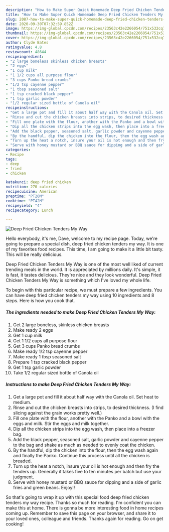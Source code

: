 ```yaml
---
description: "How to Make Super Quick Homemade Deep Fried Chicken Tenders My Way"
title: "How to Make Super Quick Homemade Deep Fried Chicken Tenders My Way"
slug: 2087-how-to-make-super-quick-homemade-deep-fried-chicken-tenders-my-way
date: 2020-09-30T07:32:59.852Z
image: https://img-global.cpcdn.com/recipes/23563c42e2266054/751x532cq70/deep-fried-chicken-tenders-my-way-recipe-main-photo.jpg
thumbnail: https://img-global.cpcdn.com/recipes/23563c42e2266054/751x532cq70/deep-fried-chicken-tenders-my-way-recipe-main-photo.jpg
cover: https://img-global.cpcdn.com/recipes/23563c42e2266054/751x532cq70/deep-fried-chicken-tenders-my-way-recipe-main-photo.jpg
author: Clyde Bates
ratingvalue: 4.8
reviewcount: 48644
recipeingredient:
- "2 large boneless skinless chicken breasts"
- "2 eggs"
- "1 cup milk"
- "1 1/2 cups all purpose flour"
- "3 cups Panko bread crumbs"
- "1/2 tsp cayenne pepper"
- "1 tbsp seasoned salt"
- "1 tsp cracked black pepper"
- "1 tsp garlic powder"
- "1/2 regular sized bottle of Canola oil"
recipeinstructions:
- "Get a large pot and fill it about half way with the Canola oil. Set heat to medium."
- "Rinse and cut the chicken breasts into strips, to desired thickness. (I find slicing against the grain works pretty well.)"
- "Fill one plate with the flour, another with the Panko and a bowl with the eggs and milk. Stir the eggs and milk together."
- "Dip all the chicken strips into the egg wash, then place into a freezer bag."
- "Add the black pepper, seasoned salt, garlic powder and cayenne pepper to the bag and shake as much as needed to evenly coat the chicken."
- "By the handful, dip the chicken into the flour, then the egg wash again and finally the Panko. Continue this process until all the chicken is breaded."
- "Turn up the heat a notch, insure your oil is hot enough and then fry the tenders up. Generally it takes five to ten minutes per batch but use your judgment."
- "Serve with honey mustard or BBQ sauce for dipping and a side of garlic fries and green beans. Enjoy!!"
categories:
- Recipe
tags:
- deep
- fried
- chicken

katakunci: deep fried chicken 
nutrition: 270 calories
recipecuisine: American
preptime: "PT20M"
cooktime: "PT42M"
recipeyield: "4"
recipecategory: Lunch

---
```



![Deep Fried Chicken Tenders My Way](https://img-global.cpcdn.com/recipes/23563c42e2266054/751x532cq70/deep-fried-chicken-tenders-my-way-recipe-main-photo.jpg)

Hello everybody, it's me, Dave, welcome to my recipe page. Today, we're going to prepare a special dish, deep fried chicken tenders my way. It is one of my favorites food recipes. This time, I am going to make it a little bit tasty. This will be really delicious.

Deep Fried Chicken Tenders My Way is one of the most well liked of current trending meals in the world. It is appreciated by millions daily. It's simple, it is fast, it tastes delicious. They're nice and they look wonderful. Deep Fried Chicken Tenders My Way is something which I've loved my whole life.




To begin with this particular recipe, we must prepare a few ingredients. You can have deep fried chicken tenders my way using 10 ingredients and 8 steps. Here is how you cook that.

<!--inarticleads1-->

##### The ingredients needed to make Deep Fried Chicken Tenders My Way:

1. Get 2 large boneless, skinless chicken breasts
1. Make ready 2 eggs
1. Get 1 cup milk
1. Get 1 1/2 cups all purpose flour
1. Get 3 cups Panko bread crumbs
1. Make ready 1/2 tsp cayenne pepper
1. Make ready 1 tbsp seasoned salt
1. Prepare 1 tsp cracked black pepper
1. Get 1 tsp garlic powder
1. Take 1/2 regular sized bottle of Canola oil




<!--inarticleads2-->

##### Instructions to make Deep Fried Chicken Tenders My Way:

1. Get a large pot and fill it about half way with the Canola oil. Set heat to medium.
1. Rinse and cut the chicken breasts into strips, to desired thickness. (I find slicing against the grain works pretty well.)
1. Fill one plate with the flour, another with the Panko and a bowl with the eggs and milk. Stir the eggs and milk together.
1. Dip all the chicken strips into the egg wash, then place into a freezer bag.
1. Add the black pepper, seasoned salt, garlic powder and cayenne pepper to the bag and shake as much as needed to evenly coat the chicken.
1. By the handful, dip the chicken into the flour, then the egg wash again and finally the Panko. Continue this process until all the chicken is breaded.
1. Turn up the heat a notch, insure your oil is hot enough and then fry the tenders up. Generally it takes five to ten minutes per batch but use your judgment.
1. Serve with honey mustard or BBQ sauce for dipping and a side of garlic fries and green beans. Enjoy!!




So that's going to wrap it up with this special food deep fried chicken tenders my way recipe. Thanks so much for reading. I'm confident you can make this at home. There is gonna be more interesting food in home recipes coming up. Remember to save this page on your browser, and share it to your loved ones, colleague and friends. Thanks again for reading. Go on get cooking!
